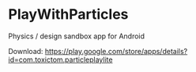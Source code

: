 # PlayWithParticles
Physics / design sandbox app for Android

Download: https://play.google.com/store/apps/details?id=com.toxictom.particleplaylite
